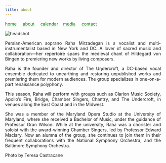 ```yaml
---
title: about
---
```

<style>
a { color: green; } 
</style>
[home](/)&nbsp;&nbsp;&nbsp;&nbsp; [about](/about.html)&nbsp;&nbsp;&nbsp;&nbsp; [calendar](/calendar.html)&nbsp;&nbsp;&nbsp; [media](/media.html)&nbsp;&nbsp;&nbsp;&nbsp; [contact](/contact.html)

![headshot](https://raharules.github.io/Raha_Color_Web.jpg)


<p style="text-align:justify">
Persian-American soprano Raha Mirzadegan is a vocalist and multi-instrumentalist based in New York and DC. A lover of sacred music and collaboration—her repertoire spans the medieval chant of Hildegard von Bingen to premiering new works by living composers.
</p>
<p style="text-align:justify">
Raha is the founder and director of The Uηdercroft, a DC-based vocal ensemble dedicated to unearthing and restoring unpublished works and premiering them for modern audiences. The group specializes in one-on-a-part renaissance polyphony.
</p>
<p style="text-align:justify">
This season, Raha will perform with groups such as Clarion Music Society, Apollo’s Fire, Bridge, Chamber Singers, Chantry, and The Undercroft, in venues along the East Coast and in the Midwest.
</p>
<p style="text-align:justify">
She was a member of the Maryland Opera Studio at the University of Maryland, where she received a Bachelor of Music, under the guidance of Professor Gran Wilson. While at the university, Raha was a chorister and soloist with the award-winning Chamber Singers, led by Professor Edward Maclary. Now an alumna of the group, she continues to join them in their frequent collaborations with the National Symphony Orchestra, and the Baltimore Symphony Orchestra.
</p>


Photo by Teresa Castracane

